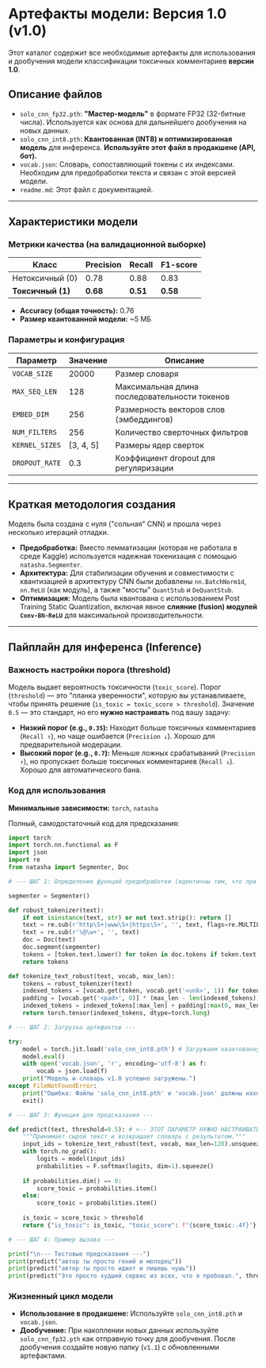 # Артефакты модели: Версия 1.0 (v1.0)

Этот каталог содержит все необходимые артефакты для использования и дообучения модели классификации токсичных комментариев **версии 1.0**.

## Описание файлов

-   `solo_cnn_fp32.pth`: **"Мастер-модель"** в формате FP32 (32-битные числа). Используется как основа для дальнейшего дообучения на новых данных.
-   `solo_cnn_int8.pth`: **Квантованная (INT8) и оптимизированная модель** для инференса. **Используйте этот файл в продакшене (API, бот).**
-   `vocab.json`: Словарь, сопоставляющий токены с их индексами. Необходим для предобработки текста и связан с этой версией модели.
-   `readme.md`: Этот файл с документацией.

---

## Характеристики модели

### Метрики качества (на валидационной выборке)

| Класс         | Precision | Recall | F1-score |
|---------------|-----------|--------|----------|
| Нетоксичный (0) | 0.78      | 0.88   | 0.83     |
| **Токсичный (1)** | **0.68**  | **0.51**   | **0.58** |

-   **Accuracy (общая точность):** 0.76
-   **Размер квантованной модели:** ~5 МБ

### Параметры и конфигурация

| Параметр        | Значение     | Описание                                  |
|-----------------|--------------|-------------------------------------------|
| `VOCAB_SIZE`    | 20000        | Размер словаря                            |
| `MAX_SEQ_LEN`   | 128          | Максимальная длина последовательности токенов |
| `EMBED_DIM`     | 256          | Размерность векторов слов (эмбеддингов)     |
| `NUM_FILTERS`   | 256          | Количество сверточных фильтров            |
| `KERNEL_SIZES`  | [3, 4, 5]    | Размеры ядер сверток                      |
| `DROPOUT_RATE`  | 0.3          | Коэффициент dropout для регуляризации      |

---

## Краткая методология создания

Модель была создана с нуля ("сольная" CNN) и прошла через несколько итераций отладки.
-   **Предобработка:** Вместо лемматизации (которая не работала в среде Kaggle) используется надежная токенизация с помощью `natasha.Segmenter`.
-   **Архитектура:** Для стабилизации обучения и совместимости с квантизацией в архитектуру CNN были добавлены `nn.BatchNorm1d`, `nn.ReLU` (как модуль), а также "мосты" `QuantStub` и `DeQuantStub`.
-   **Оптимизация:** Модель была квантована с использованием Post Training Static Quantization, включая явное **слияние (fusion) модулей `Conv-BN-ReLU`** для максимальной производительности.

---

## Пайплайн для инференса (Inference)

### Важность настройки порога (threshold)

Модель выдает вероятность токсичности (`toxic_score`). Порог (`threshold`) — это "планка уверенности", которую вы устанавливаете, чтобы принять решение (`is_toxic = toxic_score > threshold`). Значение `0.5` — это стандарт, но его **нужно настраивать** под вашу задачу:
-   **Низкий порог (e.g., `0.35`):** Находит больше токсичных комментариев (`Recall ↑`), но чаще ошибается (`Precision ↓`). Хорошо для предварительной модерации.
-   **Высокий порог (e.g., `0.7`):** Меньше ложных срабатываний (`Precision ↑`), но пропускает больше токсичных комментариев (`Recall ↓`). Хорошо для автоматического бана.

### Код для использования

**Минимальные зависимости:** `torch`, `natasha`

Полный, самодостаточный код для предсказания:

```python
import torch
import torch.nn.functional as F
import json
import re
from natasha import Segmenter, Doc

# --- ШАГ 1: Определение функций предобработки (идентичны тем, что при обучении) ---

segmenter = Segmenter()

def robust_tokenizer(text):
    if not isinstance(text, str) or not text.strip(): return []
    text = re.sub(r'http\S+|www\S+|https\S+', '', text, flags=re.MULTILINE)
    text = re.sub(r'\@\w+', '', text)
    doc = Doc(text)
    doc.segment(segmenter)
    tokens = [token.text.lower() for token in doc.tokens if token.text.isalpha()]
    return tokens

def tokenize_text_robust(text, vocab, max_len):
    tokens = robust_tokenizer(text)
    indexed_tokens = [vocab.get(token, vocab.get('<unk>', 1)) for token in tokens]
    padding = [vocab.get('<pad>', 0)] * (max_len - len(indexed_tokens))
    indexed_tokens = indexed_tokens[:max_len] + padding[:max(0, max_len - len(indexed_tokens))]
    return torch.tensor(indexed_tokens, dtype=torch.long)

# --- ШАГ 2: Загрузка артефактов ---

try:
    model = torch.jit.load('solo_cnn_int8.pth') # Загружаем квантованную модель
    model.eval()
    with open('vocab.json', 'r', encoding='utf-8') as f:
        vocab = json.load(f)
    print("Модель и словарь v1.0 успешно загружены.")
except FileNotFoundError:
    print("Ошибка: Файлы 'solo_cnn_int8.pth' и 'vocab.json' должны находиться в той же папке.")
    exit()

# --- ШАГ 3: Функция для предсказания ---

def predict(text, threshold=0.5): # <-- ЭТОТ ПАРАМЕТР НУЖНО НАСТРАИВАТЬ!
    """Принимает сырой текст и возвращает словарь с результатом."""
    input_ids = tokenize_text_robust(text, vocab, max_len=128).unsqueeze(0)
    with torch.no_grad():
        logits = model(input_ids)
        probabilities = F.softmax(logits, dim=1).squeeze()
    
    if probabilities.dim() == 0:
        score_toxic = probabilities.item()
    else:
        score_toxic = probabilities.item()
        
    is_toxic = score_toxic > threshold
    return {"is_toxic": is_toxic, "toxic_score": f"{score_toxic:.4f}"}

# --- ШАГ 4: Пример вызова ---

print("\n--- Тестовые предсказания ---")
print(predict("автор ты просто гений и молодец"))
print(predict("автор ты просто идиот и пишешь чушь"))
print(predict("Это просто худший сервис из всех, что я пробовал.", threshold=0.4))
```

### Жизненный цикл модели

-   **Использование в продакшене:** Используйте `solo_cnn_int8.pth` и `vocab.json`.
-   **Дообучение:** При накоплении новых данных используйте `solo_cnn_fp32.pth` как отправную точку для дообучения. После дообучения создайте новую папку (`v1.1`) с обновленными артефактами.

